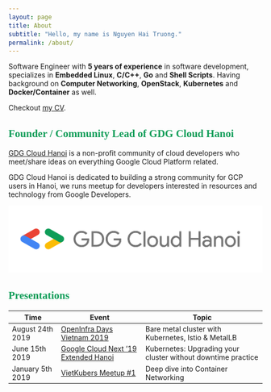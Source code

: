 ```yaml
---
layout: page
title: About
subtitle: "Hello, my name is Nguyen Hai Truong."
permalink: /about/
---
```


Software Engineer with **5 years of experience** in software development, specializes in **Embedded Linux**, **C/C++**, **Go** and **Shell Scripts**. Having background on **Computer Networking**, **OpenStack**, **Kubernetes** and **Docker/Container** as well.  

Checkout [my CV](https://firebasestorage.googleapis.com/v0/b/website-gdgcloudhanoi-1992.appspot.com/o/NguyenHaiTruong-CV.pdf?alt=media&token=5bbbc87b-2862-46a5-b1d7-9cafe577f18f).  
  
## <span style="color:#0f9d58; font-family: 'Google Sans'">Founder / Community Lead of GDG Cloud Hanoi</span>

[GDG Cloud Hanoi](https://gdcloudhanoi.com) is a non-profit community of cloud developers who meet/share ideas on everything Google Cloud Platform related.

GDG Cloud Hanoi is dedicated to building a strong community for GCP users in Hanoi, we runs meetup for developers interested in resources and technology from Google Developers.

![gdgcloudhanoi](/static/img/gdgcloudhanoi.png)


## <span style="color:#0f9d58; font-family: 'Google Sans'">Presentations</span>

| Time          | Event         | Topic  |
| ------------- |-------------| -----|
| August 24th 2019      | [OpenInfra Days Vietnam 2019](https://2019.vietopeninfra.org) | Bare metal cluster with Kubernetes, Istio & MetalLB |
| June 15th 2019  | [Google Cloud Next ’19 Extended Hanoi](https://www.meetup.com/Vietkubers-Vietnam-Kubernetes-Community/events/261417540/)      | Kubernetes: Upgrading your cluster without downtime practice |
| January 5th 2019 | [VietKubers Meetup #1](https://www.meetup.com/Vietkubers-Vietnam-Kubernetes-Community/events/257150787/)  | Deep dive into Container Networking |

